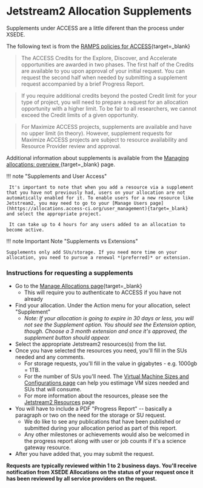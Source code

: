 # Jetstream2 Allocation Supplements

Supplements under ACCESS are a little diferent than the process under XSEDE.

The following text is from the [RAMPS policies for ACCESS](https://allocations.access-ci.org/ramps-policies-faqs#can-i-request-supplemental-credits){target=_blank}

>The ACCESS Credits for the Explore, Discover, and Accelerate opportunities are awarded in two phases. The first half of the Credits are available to you upon approval of your initial request. You can request the second half when needed by submitting a supplement request accompanied by a brief Progress Report.

>If you require additional credits beyond the posted Credit limit for your type of project, you will need to prepare a request for an allocation opportunity with a higher limit. To be fair to all researchers, we cannot exceed the Credit limits of a given opportunity.

>For Maximize ACCESS projects, supplements are available and have no upper limit (in theory). However, supplement requests for Maximize ACCESS projects are subject to resource availability and Resource Provider review and approval.

Additional information about supplements is available from the [Managing allocations: overview
](https://allocations.access-ci.org/manage-allocations-overview#h.ii1cvqx8falk){target=_blank} page.

!!! note "Supplements and User Access"

     It's important to note that when you add a resource via a supplement that you have not previously had, users on your allocation are not automatically enabled for it. To enable users for a new resource like Jetstream2, you may need to go to your [Manage Users page](hhttps://allocations.access-ci.org/user_management){target=_blank} and select the appropriate project.

     It can take up to 4 hours for any users added to an allocation to become active.

!!! note Important Note "Supplements vs Extensions"

    Supplements only add SUs/storage. If you need more time on your allocation, you need to pursue a renewal *(preferred)* or extension.

### Instructions for requesting a supplements

* Go to the [Manage Allocations page](https://allocations.access-ci.org/requests){target=_blank}
    * This will require you to authenticate to ACCESS if you have not already
* Find your allocation. Under the Action menu for your allocation, select "Supplement"
    * *Note: If your allocation is going to expire in 30 days or less, you will not see the Supplement option. You should see the Extension option, though. Choose a 3 month extension and once it's approved, the supplement button should appear.*
* Select the appropriate Jetstream2 resources(s) from the list.
* Once you have selected the resources you need, you'll fill in the SUs needed and any comments.
    * For storage requests, you'll fill in the value in gigabytes - e.g. 1000gb = 1TB.
    * For the number of SUs you'll need. The [Virtual Machine Sizes and Configurations page](../general/vmsizes.md) can help you estimage VM sizes needed and SUs that will consume.
    * For more information about the resources, please see the [Jetstream2 Resources](../general/resources.md) page
* You will have to include a PDF "Progress Report" -- basically a paragraph or two on the need for the storage or SU request.
    * We do like to see any publications that have been published or submitted during your allocation period as part of this report.
    * Any other milestones or achievements would also be welcomed in the progress report along with user or job counts if it's a science gateway resource.
* After you have added that, you may submit the request.

**Requests are typically reviewed within 1 to 2 business days. You'll receive notification from XSEDE Allocations on the status of your request once it has been reviewed by all service providers on the request.**
